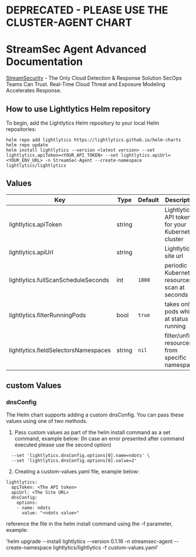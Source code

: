 # DEPRECATED - PLEASE USE THE CLUSTER-AGENT CHART

# StreamSec Agent Advanced Documentation
[StreamSecurity](https://www.stream.security) - The Only Cloud Detection & Response Solution SecOps Teams Can Trust.
Real-Time Cloud Threat and Exposure Modeling Accelerates Response.

## How to use Lightlytics Helm repository
To begin, add the Lightlytics Helm repository to your local Helm repositories:

```
helm repo add lightlytics https://lightlytics.github.io/helm-charts
helm repo update
helm install lightlytics --version <latest version> --set lightlytics.apiToken=<YOUR_API_TOKEN> --set lightlytics.apiUrl=<YOUR_ENV_URL> -n StreamSec-Agent --create-namespace lightlytics/lightlytics
```

## Values

| Key | Type | Default | Description |
|-----|------|---------|-------------|
| lightlytics.apiToken | string |  | Lightlytics API token for your Kubernetes cluster |
| lightlytics.apiUrl | string |  | Lightlytics site url |
| lightlytics.fullScanScheduleSeconds | int | `1800` | periodic Kubernetes resources scan at seconds |
| lightlytics.filterRunningPods | bool | `true` | takes only pods which at status running |
| lightlytics.fieldSelectorsNamespaces | string | `nil` | filter/unfilter resources from specific namespace |

## custom Values
### dnsConfig
The Helm chart supports adding a custom dnsConfig. You can pass these values using one of two methods.
1. Pass custom values as part of the helm install command as a set command, example below:
   (In case an error presented after command executed please use the second option)
```
  --set 'lightlytics.dnsConfig.options[0].name=ndots' \
  --set 'lightlytics.dnsConfig.options[0].value=2'
```
2. Creating a custom-values.yaml file, example below:
```
lightlytics:
  apiToken: <The API token>
  apiUrl: <The Site URL>
  dnsConfig:
    options:
    - name: ndots
      value: "<ndots value>"
```
reference the file in the helm install command using the -f <file name> parameter, example:

'helm upgrade --install lightlytics --version 0.1.16 -n streamsec-agent --create-namespace lightlytics/lightlytics -f custom-values.yaml'
